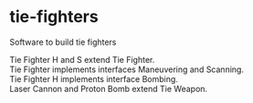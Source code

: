 # tie-fighters
Software to build tie fighters

Tie Fighter H and S extend Tie Fighter. <br />
Tie Fighter implements interfaces Maneuvering and Scanning. <br />
Tie Fighter H implements interface Bombing. <br />
Laser Cannon and Proton Bomb extend Tie Weapon. <br />
